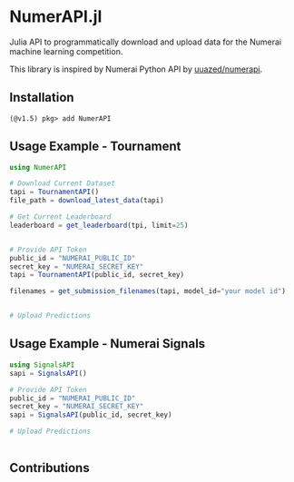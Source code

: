 # NumerAPI.jl

Julia API to programmatically download and upload data for the Numerai machine learning competition. 

This library is inspired by Numerai Python API by [uuazed/numerapi](https://github.com/uuazed/numerapi).


## Installation

```julia-repl
(@v1.5) pkg> add NumerAPI
```


## Usage Example - Tournament
```julia
using NumerAPI

# Download Current Dataset
tapi = TournamentAPI()
file_path = download_latest_data(tapi)

# Get Current Leaderboard
leaderboard = get_leaderboard(tpi, limit=25)


# Provide API Token 
public_id = "NUMERAI_PUBLIC_ID"
secret_key = "NUMERAI_SECRET_KEY"
tapi = TournamentAPI(public_id, secret_key)

filenames = get_submission_filenames(tapi, model_id="your model id")


# Upload Predictions


```


## Usage Example - Numerai Signals

```julia
using SignalsAPI
sapi = SignalsAPI()

# Provide API Token 
public_id = "NUMERAI_PUBLIC_ID"
secret_key = "NUMERAI_SECRET_KEY"
sapi = SignalsAPI(public_id, secret_key)

# Upload Predictions
 

```

## Contributions

